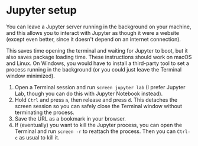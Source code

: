 

# Jupyter setup

You can leave a Jupyter server running in the background on your machine, and this allows you to interact with Jupyter as though it were a website (except even better, since it doesn't depend on an internet connection). 

This saves time opening the terminal and waiting for Jupyter to boot, but it also saves package loading time. These instructions should work on macOS and Linux. On Windows, you would have to install a third-party tool to set a process running in the background (or you could just leave the Terminal window minimized).

1. Open a Terminal session and run `screen jupyter lab` (I prefer Jupyter Lab, though you can do this with Jupyter Notebook instead). 
2. Hold `Ctrl` and press `a`, then release and press `d`. This detaches the screen session so you can safely close the Terminal window without terminating the process. 
3. Save the URL as a bookmark in your browser. 
4. If (eventually) you want to kill the Jupyter process, you can open the Terminal and run `screen -r` to reattach the process. Then you can `Ctrl-c` as usual to kill it. 
